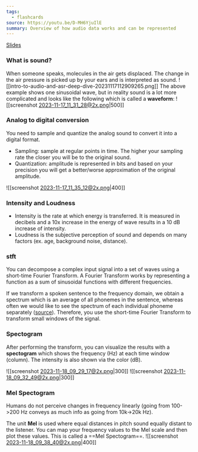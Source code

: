 ```yaml
---
tags:
  - flashcards
source: https://youtu.be/D-MH6YjuIlE
summary: Overview of how audio data works and can be represented
---
```

[Slides](https://github.com/Vaibhavs10/ml-with-audio/blob/master/slides/ml-4-audio-session2.pdf)
### What is sound?
When someone speaks, molecules in the air gets displaced. The change in the air pressure is picked up by your ears and is interpreted as sound.
![[intro-to-audio-and-asr-deep-dive-20231117112909265.png]]
The above example shows one sinusoidal wave, but in reality sound is a lot more complicated and looks like the following which is called a **waveform**:
![[screenshot 2023-11-17_11_31_28@2x.png|500]]
### Analog to digital conversion
You need to sample and quantize the analog sound to convert it into a digital format.
- Sampling: sample at regular points in time. The higher your sampling rate the closer you will be to the original sound.
- Quantization: amplitude is represented in bits and based on your precision you will get a better/worse approximation of the original amplitude.

![[screenshot 2023-11-17_11_35_12@2x.png|400]]
### Intensity and Loudness
- Intensity is the rate at which energy is transferred. It is measured in decibels and a 10x increase in the energy of wave results in a 10 dB increase of intensity.
- Loudness is the subjective perception of sound and depends on many factors (ex. age, background noise, distance).
### stft
You can decompose a complex input signal into a set of waves using a short-time Fourier Transform. A Fourier Transform works by representing a function as a sum of sinusoidal functions with different frequencies.

If we transform a spoken sentence to the frequency domain, we obtain a spectrum which is an average of all phonemes in the sentence, whereas often we would like to see the spectrum of each individual phoneme separately ([source](https://wiki.aalto.fi/display/ITSP/Spectrogram+and+the+STFT)). Therefore, you use the short-time Fourier Transform to transform small windows of the signal.
### Spectogram
After performing the transform, you can visualize the results with a **spectogram** which shows the frequency (Hz) at each time window (column). The intensity is also shown via the color (dB).

![[screenshot 2023-11-18_09_29_17@2x.png|300]]  ![[screenshot 2023-11-18_09_32_49@2x.png|300]]
### Mel Spectogram
Humans do not perceive changes in frequency linearly (going from 100->200 Hz conveys as much info as going from 10k->20k Hz).

The unit **Mel** is used where equal distances in pitch sound equally distant to the listener. You can map your frequency values to the Mel scale and then plot these values. This is called a ==Mel Spectogram==.
![[screenshot 2023-11-18_09_38_40@2x.png|400]]
<!--SR:!2023-11-30,4,270-->

